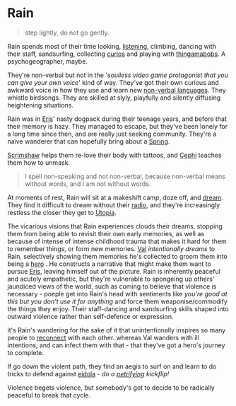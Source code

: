 # Rain
> step lightly, do not go gently.

Rain spends most of their time looking, [listening](radio.md), climbing, dancing with their staff, sandsurfing, collecting [curios](curios.md) and playing with [thingamabobs](thingamabob.md).  A psychogeographer, maybe.

They're non-verbal but not in the '*soulless video game protagonist that you can give your own voice*' kind of way. They've got their own curious and awkward voice in how they use and learn new [non-verbal languages](language.md). They whistle birdsongs. They are skilled at slyly, playfully and silently diffusing heightening situations.

Rain was in [Eris](Eris.md)' nasty dogpack during their teenage years, and before that their memory is hazy. They managed to escape, but they've been lonely for a long time since then, and are really just seeking community. They're a naïve wanderer that can hopefully bring about a [Spring](Spring.md).

[Scrimshaw](Scrimshaw.md) helps them re-love their body with tattoos, and [Cephi](Cephi.md) teaches them how to unmask.

> I spell non-speaking and not non-verbal, because non-verbal means without words, and I am not without words.

At moments of rest, Rain will sit at a makeshift camp, doze off, and [dream](dream.md). They find it difficult to dream without their [radio](radio.md), and they're increasingly restless the closer they get to [Utopia](Utopia-Planitia.md). 

The vicarious visions that Rain experiences clouds their dreams, stopping them from being able to revisit their own early memories, as well as because of intense of intense childhood trauma that makes it hard for them to remember things, or form new memories. [Val](Val.md) *intentionally dreams* to Rain, selectively showing them memories he's collected to groom them into being a [hero](heroes.md) . He constructs a narrative that might make them want to pursue [Eris](Eris.md), leaving himself out of the picture.  Rain is inherently peaceful and acutely empathetic, but they're vulnerable to spongeing up others' jaundiced views of the world, such as coming to believe that violence is necessary - poeple get into Rain's head with sentiments like *you're good at this but you don't use it for anything* and force them weaponise/commodify the things they enjoy. Their staff-dancing and sandsurfing skills shaped into outward violence rather than self-defence or expression.

it's Rain's wandering for the sake of it that unintentionally inspires so many people to [reconnect](oncewaves.md) with each other. whereas Val wanders with ill intentions, and can infect them with that - that they've got a hero's journey to complete.

If go down the violent path, they find an aegis to surf on and learn to do tricks to defend against [eidola](eidolon.md) - *do a [petrifying](hardening.md) kickflip!* 

Violence begets violence, but somebody's got to decide to be radically peaceful to break that cycle.